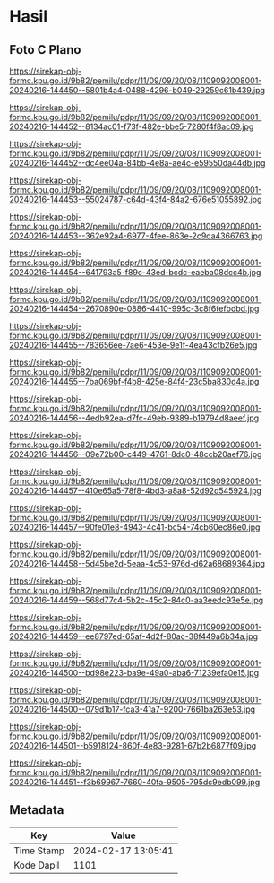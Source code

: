 # Hasil

## Foto C Plano

https://sirekap-obj-formc.kpu.go.id/9b82/pemilu/pdpr/11/09/09/20/08/1109092008001-20240216-144450--5801b4a4-0488-4296-b049-29259c61b439.jpg

https://sirekap-obj-formc.kpu.go.id/9b82/pemilu/pdpr/11/09/09/20/08/1109092008001-20240216-144452--8134ac01-f73f-482e-bbe5-7280f4f8ac09.jpg

https://sirekap-obj-formc.kpu.go.id/9b82/pemilu/pdpr/11/09/09/20/08/1109092008001-20240216-144452--dc4ee04a-84bb-4e8a-ae4c-e59550da44db.jpg

https://sirekap-obj-formc.kpu.go.id/9b82/pemilu/pdpr/11/09/09/20/08/1109092008001-20240216-144453--55024787-c64d-43f4-84a2-676e51055892.jpg

https://sirekap-obj-formc.kpu.go.id/9b82/pemilu/pdpr/11/09/09/20/08/1109092008001-20240216-144453--362e92a4-6977-4fee-863e-2c9da4366763.jpg

https://sirekap-obj-formc.kpu.go.id/9b82/pemilu/pdpr/11/09/09/20/08/1109092008001-20240216-144454--641793a5-f89c-43ed-bcdc-eaeba08dcc4b.jpg

https://sirekap-obj-formc.kpu.go.id/9b82/pemilu/pdpr/11/09/09/20/08/1109092008001-20240216-144454--2670890e-0886-4410-995c-3c8f6fefbdbd.jpg

https://sirekap-obj-formc.kpu.go.id/9b82/pemilu/pdpr/11/09/09/20/08/1109092008001-20240216-144455--783656ee-7ae6-453e-9e1f-4ea43cfb26e5.jpg

https://sirekap-obj-formc.kpu.go.id/9b82/pemilu/pdpr/11/09/09/20/08/1109092008001-20240216-144455--7ba069bf-f4b8-425e-84f4-23c5ba830d4a.jpg

https://sirekap-obj-formc.kpu.go.id/9b82/pemilu/pdpr/11/09/09/20/08/1109092008001-20240216-144456--4edb92ea-d7fc-49eb-9389-b19794d8aeef.jpg

https://sirekap-obj-formc.kpu.go.id/9b82/pemilu/pdpr/11/09/09/20/08/1109092008001-20240216-144456--09e72b00-c449-4761-8dc0-48ccb20aef76.jpg

https://sirekap-obj-formc.kpu.go.id/9b82/pemilu/pdpr/11/09/09/20/08/1109092008001-20240216-144457--410e65a5-78f8-4bd3-a8a8-52d92d545924.jpg

https://sirekap-obj-formc.kpu.go.id/9b82/pemilu/pdpr/11/09/09/20/08/1109092008001-20240216-144457--90fe01e8-4943-4c41-bc54-74cb60ec86e0.jpg

https://sirekap-obj-formc.kpu.go.id/9b82/pemilu/pdpr/11/09/09/20/08/1109092008001-20240216-144458--5d45be2d-5eaa-4c53-976d-d62a68689364.jpg

https://sirekap-obj-formc.kpu.go.id/9b82/pemilu/pdpr/11/09/09/20/08/1109092008001-20240216-144459--568d77c4-5b2c-45c2-84c0-aa3eedc93e5e.jpg

https://sirekap-obj-formc.kpu.go.id/9b82/pemilu/pdpr/11/09/09/20/08/1109092008001-20240216-144459--ee8797ed-65af-4d2f-80ac-38f449a6b34a.jpg

https://sirekap-obj-formc.kpu.go.id/9b82/pemilu/pdpr/11/09/09/20/08/1109092008001-20240216-144500--bd98e223-ba9e-49a0-aba6-71239efa0e15.jpg

https://sirekap-obj-formc.kpu.go.id/9b82/pemilu/pdpr/11/09/09/20/08/1109092008001-20240216-144500--079d1b17-fca3-41a7-9200-7661ba263e53.jpg

https://sirekap-obj-formc.kpu.go.id/9b82/pemilu/pdpr/11/09/09/20/08/1109092008001-20240216-144501--b5918124-860f-4e83-9281-67b2b6877f09.jpg

https://sirekap-obj-formc.kpu.go.id/9b82/pemilu/pdpr/11/09/09/20/08/1109092008001-20240216-144451--f3b69967-7660-40fa-9505-795dc9edb099.jpg


## Metadata

| Key        | Value               |
| ---------- | ------------------- |
| Time Stamp | 2024-02-17 13:05:41 |
| Kode Dapil | 1101                |



